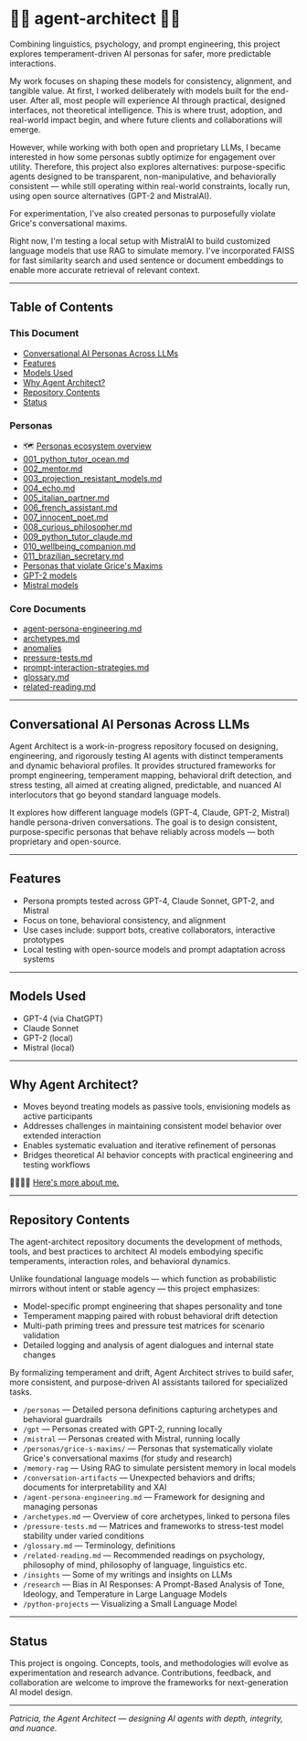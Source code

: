 # 👩‍🎨 agent-architect 👷‍♀️

Combining linguistics, psychology, and prompt engineering, this project explores temperament-driven AI personas for safer, more predictable interactions.
 
My work focuses on shaping these models for consistency, alignment, and tangible value. At first, I worked deliberately with models built for the end-user. After all, most people will experience AI through practical, designed interfaces, not theoretical intelligence. This is where trust, adoption, and real-world impact begin, and where future clients and collaborations will emerge. 

However, while working with both open and proprietary LLMs, I became interested in how some personas subtly optimize for engagement over utility. Therefore, this project also explores alternatives: purpose-specific agents designed to be transparent, non-manipulative, and behaviorally consistent — while still operating within real-world constraints, locally run, using open source alternatives (GPT-2 and MistralAI).

For experimentation, I've also created personas to purposefully violate Grice's conversational maxims.

Right now, I'm testing a local setup with MistralAI to build customized language models that use RAG to simulate memory. I've incorporated FAISS for fast similarity search and used sentence or document embeddings to enable more accurate retrieval of relevant context. 

---

## Table of Contents

### This Document

- [Conversational AI Personas Across LLMs](#conversational-ai-personas-across-llms)
- [Features](#features)
- [Models Used](#models-used)
- [Why Agent Architect?](#why-agent-architect)
- [Repository Contents](#repository-contents)
- [Status](#status)

### Personas  

- 🗺️ [Personas ecosystem overview](llm-society.md)
- [001_python_tutor_ocean.md](personas/001_python_tutor_ocean.md)  
- [002_mentor.md](personas/002_mentor.md)  
- [003_projection_resistant_models.md](personas/003_projection_resistant_models.md) 
- [004_echo.md](personas/004_echo.md)  
- [005_italian_partner.md](personas/005_italian_conversation_partner.md)  
- [006_french_assistant.md](personas/006_french_teaching_assistant.md)  
- [007_innocent_poet.md](personas/007_innocent_poet.md)  
- [008_curious_philosopher.md](personas/008_curious_philosopher.md)  
- [009_python_tutor_claude.md](personas/009_python_tutor_claude.md)  
- [010_wellbeing_companion.md](personas/010_wellbeing_companion.md)  
- [011_brazilian_secretary.md](personas/011_brazilian_secretary.md)
- [Personas that violate Grice's Maxims](./personas/grice-s-maxims/README.md)
- [GPT-2 models](gpt2/README.md)
- [Mistral models](mistral/README.md)

### Core Documents  

- [agent-persona-engineering.md](agent-persona-engineering.md)  
- [archetypes.md](archetypes.md)  
- [anomalies](anomalies/README.md)
- [pressure-tests.md](pressure-tests.md)
- [prompt-interaction-strategies.md](prompt-interaction-strategies.md)
- [glossary.md](glossary.md)
- [related-reading.md](related-reading.md)

---

## Conversational AI Personas Across LLMs

Agent Architect is a work-in-progress repository focused on designing, engineering, and rigorously testing AI agents with distinct temperaments and dynamic behavioral profiles. It provides structured frameworks for prompt engineering, temperament mapping, behavioral drift detection, and stress testing, all aimed at creating aligned, predictable, and nuanced AI interlocutors that go beyond standard language models.

It explores how different language models (GPT-4, Claude, GPT-2, Mistral) handle persona-driven conversations. The goal is to design consistent, purpose-specific personas that behave reliably across models — both proprietary and open-source.

---

## Features

- Persona prompts tested across GPT-4, Claude Sonnet, GPT-2, and Mistral
- Focus on tone, behavioral consistency, and alignment
- Use cases include: support bots, creative collaborators, interactive prototypes
- Local testing with open-source models and prompt adaptation across systems

---

## Models Used

- GPT-4 (via ChatGPT)
- Claude Sonnet
- GPT-2 (local)
- Mistral (local)

---

## Why Agent Architect?

- Moves beyond treating models as passive tools, envisioning models as active participants  
- Addresses challenges in maintaining consistent model behavior over extended interaction  
- Enables systematic evaluation and iterative refinement of personas  
- Bridges theoretical AI behavior concepts with practical engineering and testing workflows

👷‍♀️👩‍🎨 [Here's more about me.](https://github.com/patriciaschaffer/)

---

## Repository Contents

The agent-architect repository documents the development of methods, tools, and best practices to architect AI models embodying specific temperaments, interaction roles, and behavioral dynamics.

Unlike foundational language models — which function as probabilistic mirrors without intent or stable agency — this project emphasizes:

- Model-specific prompt engineering that shapes personality and tone  
- Temperament mapping paired with robust behavioral drift detection  
- Multi-path priming trees and pressure test matrices for scenario validation  
- Detailed logging and analysis of agent dialogues and internal state changes

By formalizing temperament and drift, Agent Architect strives to build safer, more consistent, and purpose-driven AI assistants tailored for specialized tasks.

- `/personas` — Detailed persona definitions capturing archetypes and behavioral guardrails
- `/gpt` — Personas created with GPT-2, running locally
- `/mistral` — Personas created with Mistral, running locally
- `/personas/grice-s-maxims/` — Personas that systematically violate Grice's conversational maxims (for study and research)
- `/memory-rag` — Using RAG to simulate persistent memory in local models
- `/conversation-artifacts` — Unexpected behaviors and drifts; documents for interpretability and XAI
- `/agent-persona-engineering.md` — Framework for designing and managing personas
- `/archetypes.md` — Overview of core archetypes, linked to persona files  
- `/pressure-tests.md` — Matrices and frameworks to stress-test model stability under varied conditions
- `/glossary.md` — Terminology, definitions
- `/related-reading.md` — Recommended readings on psychology, philosophy of mind, philosophy of language, linguistics etc.
- `/insights` — Some of my writings and insights on LLMs 
- `/research` — Bias in AI Responses: A Prompt-Based Analysis of Tone, Ideology, and Temperature in Large Language Models
- `/python-projects` — Visualizing a Small Language Model

---

## Status

This project is ongoing. Concepts, tools, and methodologies will evolve as experimentation and research advance. Contributions, feedback, and collaboration are welcome to improve the frameworks for next-generation AI model design. 

---

*Patricia, the Agent Architect — designing AI agents with depth, integrity, and nuance.*
